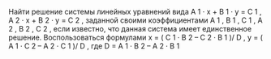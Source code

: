  Найти решение системы линейных уравнений вида
 A 1 · x + B 1 · y = C 1 ,
 A 2 · x + B 2 · y = C 2 ,
 заданной своими коэффициентами A 1 , B 1 , C 1 , A 2 , B 2 , C 2 , если известно, что
 данная система имеет единственное решение. Воспользоваться формулами
 x = ( C 1 · B 2 – C 2 · B 1 )/ D ,
 y = ( A 1 · C 2 – A 2 · C 1 )/ D ,
 где D = A 1 · B 2 – A 2 · B 1
